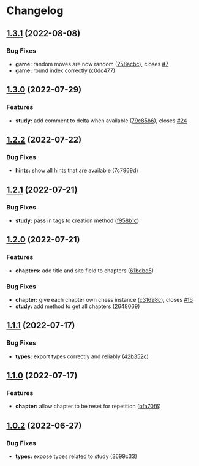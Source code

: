 # Changelog

## [1.3.1](https://github.com/JamesTeague/chess-moves/compare/v1.3.0...v1.3.1) (2022-08-08)


### Bug Fixes

* **game:** random moves are now random ([258acbc](https://github.com/JamesTeague/chess-moves/commit/258acbc79a6a152f27841cde31999c1d2f6bf56e)), closes [#7](https://github.com/JamesTeague/chess-moves/issues/7)
* **game:** round index correctly ([c0dc477](https://github.com/JamesTeague/chess-moves/commit/c0dc477690fef49dd79e8291fef8db86dbd88df3))

## [1.3.0](https://github.com/JamesTeague/chess-moves/compare/v1.2.2...v1.3.0) (2022-07-29)


### Features

* **study:** add comment to delta when available ([79c85b6](https://github.com/JamesTeague/chess-moves/commit/79c85b653f4ed37ffedb51d292d65ad778f6fa8a)), closes [#24](https://github.com/JamesTeague/chess-moves/issues/24)

## [1.2.2](https://github.com/JamesTeague/chess-moves/compare/v1.2.1...v1.2.2) (2022-07-22)


### Bug Fixes

* **hints:** show all hints that are available ([7c7969d](https://github.com/JamesTeague/chess-moves/commit/7c7969d0042f6eb627b36a9985fdfbeb3938ae93))

## [1.2.1](https://github.com/JamesTeague/chess-moves/compare/v1.2.0...v1.2.1) (2022-07-21)


### Bug Fixes

* **study:** pass in tags to creation method ([f958b1c](https://github.com/JamesTeague/chess-moves/commit/f958b1cdd8859278515426a37b5ed1dd57b1ab42))

## [1.2.0](https://github.com/JamesTeague/chess-moves/compare/v1.1.1...v1.2.0) (2022-07-21)


### Features

* **chapters:** add title and site field to chapters ([61bdbd5](https://github.com/JamesTeague/chess-moves/commit/61bdbd5ca2e7ad10910fd1fd2485cef9ccaeeea8))


### Bug Fixes

* **chapter:** give each chapter own chess instance ([c31698c](https://github.com/JamesTeague/chess-moves/commit/c31698c3017b06b74767319e29ed3a44c6c31df5)), closes [#16](https://github.com/JamesTeague/chess-moves/issues/16)
* **study:** add method to get all chapters ([2648069](https://github.com/JamesTeague/chess-moves/commit/2648069db23a4654df27381a59fa8602700452e3))

## [1.1.1](https://github.com/JamesTeague/chess-moves/compare/v1.1.0...v1.1.1) (2022-07-17)


### Bug Fixes

* **types:** export types correctly and reliably ([42b352c](https://github.com/JamesTeague/chess-moves/commit/42b352c4a6bc14cacf6b9cab8025d4b1b58c1715))

## [1.1.0](https://github.com/JamesTeague/chess-moves/compare/v1.0.2...v1.1.0) (2022-07-17)


### Features

* **chapter:** allow chapter to be reset for repetition ([bfa70f6](https://github.com/JamesTeague/chess-moves/commit/bfa70f6c2006733da67aacb52296d32acf2cd320))

## [1.0.2](https://github.com/JamesTeague/chess-moves/compare/v1.0.1...v1.0.2) (2022-06-27)


### Bug Fixes

* **types:** expose types related to study ([3699c33](https://github.com/JamesTeague/chess-moves/commit/3699c334548c0e999df871dbe1c629ef5c177c58))
